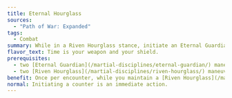 ```yaml
---
title: Eternal Hourglass
sources:
  - "Path of War: Expanded"
tags:
  - Combat
summary: While in a Riven Hourglass stance, initiate an Eternal Guardian counter for free once per encounter
flavor_text: Time is your weapon and your shield.
prerequisites:
  - two [Eternal Guardian](/martial-disciplines/eternal-guardian/) maneuvers known
  - two [Riven Hourglass](/martial-disciplines/riven-hourglass/) maneuvers known
benefit: Once per encounter, while you maintain a [Riven Hourglass](/martial-disciplines/riven-hourglass/) stance, you can initiate an [Eternal Guardian](/martial-disciplines/eternal-guardian/) counter as a free action (even if it isn't your turn).
normal: Initiating a counter is an immediate action.
---
```

